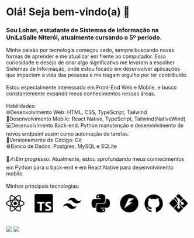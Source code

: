 # Olá! Seja bem-vindo(a) 👋

### Sou Lohan, estudante de Sistemas de Informação na UniLaSalle Niterói, atualmente cursando o 5º período.

Minha paixão por tecnologia começou cedo, sempre buscando novas formas de aprender e me atualizar em frente ao computador. Essa curiosidade e desejo de criar algo significativo me levaram a escolher Sistemas de Informação, onde estou focado em desenvolver aplicações que impactem a vida das pessoas e me tragam orgulho por ter contribuído.
<br><br>
Estou especialmente interessado em Front-End Web e Mobile, e busco constantemente expandir meus conhecimentos nessas áreas.
<br>
<br>
Habilidades:
<br>
🌐Desenvolvimento Web: HTML, CSS, TypeScript, Tailwind
<br>
📱Desenvolvimento Mobile: React Native, TypeScript, Tailwind(NativeWind)
<br>
💻Desenvolvimento Back-end: Python manutenção e desenvolvimento de novos endpoint assim como automação de tarefas.
<br>
🎋Versionamento de Código: Git
<br>
⚙️Banco de Dados: Postgres, MySQL e SQLite
<br><br>
📓✍️Em progresso:
Atualmente, estou aprofundando meus conhecimentos em Python para o back-end e em React Native para desenvolvimento mobile.
<br><br>
Minhas principais tecnologias:
<div>
  <img src="react.svg" height="50em" style="display: inline-block; margin-right: 10px;">
  <span style="display: inline-block; width: 10px;"></span>
  <img src="typescript.svg" height="50em" style="display: inline-block; margin-right: 10px;">
  <span style="display: inline-block; width: 10px;"></span>
  <img src="tailwindcss.svg" height="50em" style="display: inline-block; margin-right: 10px;">
  <span style="display: inline-block; width: 10px;"></span>
  <img src="python.svg" height="50em" style="display: inline-block; margin-right: 10px;">
  <span style="display: inline-block; width: 10px;"></span>
  <img src="fastapi.svg" height="50em" style="display: inline-block;">
  <span style="display: inline-block; width: 10px;"></span>
  <img src="github.svg" height="50em" style="display: inline-block;">
  <span style="display: inline-block; width: 10px;"></span>
  <img src="gitforwindows.svg" height="50em" style="display: inline-block;">
  <span style="display: inline-block; width: 10px;"></span>
</div>
<br>
<div>
  <img height="150em" src="https://github-readme-stats.vercel.app/api?username=LohanConrado&show_icons=true&theme=tokyonight&include_all_commits=true&count_private=true"/>
  <img height="150em" src="https://github-readme-stats.vercel.app/api/top-langs/?username=LohanConrado&layout=compact&langs_count=16&theme=tokyonight&count_private=true"/>
</div>


